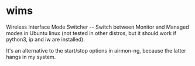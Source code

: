 # wims
Wireless Interface Mode Switcher -- Switch between Monitor and Managed modes in Ubuntu linux (not tested in other distros, but it should work if python3, ip and iw are installed).

It's an alternative to the start/stop options in airmon-ng, because the latter hangs in my system.
